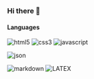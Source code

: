 ### Hi there 👋

#### Languages

![html5](https://img.shields.io/badge/HTML5-E34F26?style=for-the-badge&logo=html5&logoColor=white)
![css3](https://img.shields.io/badge/CSS3-1572B6?style=for-the-badge&logo=css3&logoColor=white)
![javascript](https://img.shields.io/badge/JavaScript-323330?style=for-the-badge&logo=javascript&logoColor=F7DF1E)
<!-- ![typescript](https://img.shields.io/badge/TypeScript-007ACC?style=for-the-badge&logo=typescript&logoColor=white) -->
<!--![csharp](https://img.shields.io/badge/C%23-239120?style=for-the-badge&logo=c-sharp&logoColor=white)-->
<!--![swift](https://img.shields.io/badge/Swift-FA7343?style=for-the-badge&logo=swift&logoColor=white)-->
![json](https://img.shields.io/badge/json-5E5C5C?style=for-the-badge&logo=json&logoColor=white)
<!--![pug](https://img.shields.io/badge/Pug-E3C29B?style=for-the-badge&logo=pug&logoColor=black)-->
<!--![sass](https://img.shields.io/badge/Sass-CC6699?style=for-the-badge&logo=sass&logoColor=white)-->
<!--![stylus](https://img.shields.io/badge/Stylus-333333?style=for-the-badge&logo=stylus&logoColor=white)-->
![markdown](https://img.shields.io/badge/Markdown-000000?style=for-the-badge&logo=markdown&logoColor=white)
![LATEX](https://img.shields.io/badge/LATEX?logo=https%3A%2F%2Flogowik.com%2Fcontent%2Fuploads%2Fimages%2Flatex6119.logowik.com.webp)

<!---
kyracho/kyracho is a ✨ special ✨ repository because its `README.md` (this file) appears on your GitHub profile.
You can click the Preview link to take a look at your changes.
--->
